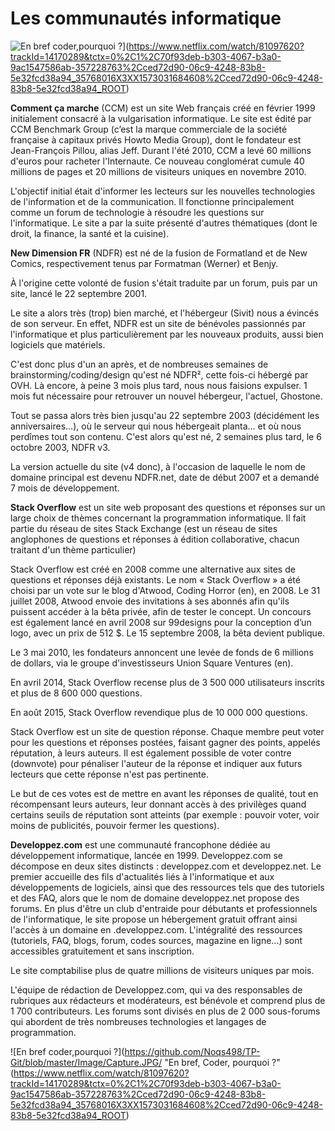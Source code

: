 # **Les communautés informatique**
![En bref coder,pourquoi ?](Capture.JPG)](https://www.netflix.com/watch/81097620?trackId=14170289&tctx=0%2C1%2C70f93deb-b303-4067-b3a0-9ac1547586ab-357228763%2Cced72d90-06c9-4248-83b8-5e32fcd38a94_35768016X3XX1573031684608%2Cced72d90-06c9-4248-83b8-5e32fcd38a94_ROOT)

**Comment ça marche** (CCM) est un site Web français créé en février 1999 initialement consacré à la vulgarisation informatique. Le site est édité par CCM Benchmark Group (c’est la marque commerciale de la société française à capitaux privés Howto Media Group), dont le fondateur est Jean-François Pillou, alias Jeff. Durant l'été 2010, CCM a levé 60 millions d'euros pour racheter l'Internaute. Ce nouveau conglomérat cumule 40 millions de pages et 20 millions de visiteurs uniques en novembre 2010.

L'objectif initial était d'informer les lecteurs sur les nouvelles technologies de l'information et de la communication. Il fonctionne principalement comme un forum de technologie à résoudre les questions sur l'informatique. Le site a par la suite présenté d'autres thématiques (dont le droit, la finance, la santé et la cuisine).


**New Dimension FR** (NDFR) est né de la fusion de Formatland et de New Comics, respectivement tenus par Formatman (Werner) et Benjy.

À l'origine cette volonté de fusion s'était traduite par un forum, puis par un site, lancé le 22 septembre 2001.

Le site a alors très (trop) bien marché, et l'hébergeur (Sivit) nous a évincés de son serveur. En effet, NDFR est un site de bénévoles passionnés par l'informatique et plus particulièrement par les nouveaux produits, aussi bien logiciels que matériels.

C'est donc plus d'un an après, et de nombreuses semaines de brainstorming/coding/design qu'est né NDFR², cette fois-ci hébergé par OVH. Là encore, à peine 3 mois plus tard, nous nous faisions expulser. 1 mois fut nécessaire pour retrouver un nouvel hébergeur, l'actuel, Ghostone.

Tout se passa alors très bien jusqu'au 22 septembre 2003 (décidément les anniversaires...), où le serveur qui nous hébergeait planta... et où nous perdîmes tout son contenu. C'est alors qu'est né, 2 semaines plus tard, le 6 octobre 2003, NDFR v3.

La version actuelle du site (v4 donc), à l'occasion de laquelle le nom de domaine principal est devenu NDFR.net, date de début 2007 et a demandé 7 mois de développement.



**Stack Overflow** est un site web proposant des questions et réponses sur un large choix de thèmes concernant la programmation informatique. Il fait partie du réseau de sites Stack Exchange (est un réseau de sites anglophones de questions et réponses à édition collaborative, chacun traitant d'un thème particulier)

Stack Overflow est créé en 2008 comme une alternative aux sites de questions et réponses déjà existants. Le nom « Stack Overflow » a été choisi par un vote sur le blog d'Atwood, Coding Horror (en), en 2008. Le 31 juillet 2008, Atwood envoie des invitations à ses abonnés afin qu'ils puissent accéder à la bêta privée, afin de tester le concept. Un concours est également lancé en avril 2008 sur 99designs pour la conception d’un logo, avec un prix de 512 $. Le 15 septembre 2008, la bêta devient publique.

Le 3 mai 2010, les fondateurs annoncent une levée de fonds de 6 millions de dollars, via le groupe d'investisseurs Union Square Ventures (en).

En avril 2014, Stack Overflow recense plus de 3 500 000 utilisateurs inscrits et plus de 8 600 000 questions.

En août 2015, Stack Overflow revendique plus de 10 000 000 questions.

Stack Overflow est un site de question réponse. Chaque membre peut voter pour les questions et réponses postées, faisant gagner des points, appelés réputation, à leurs auteurs. Il est également possible de voter contre (downvote) pour pénaliser l'auteur de la réponse et indiquer aux futurs lecteurs que cette réponse n'est pas pertinente.

Le but de ces votes est de mettre en avant les réponses de qualité, tout en récompensant leurs auteurs, leur donnant accès à des privilèges quand certains seuils de réputation sont atteints (par exemple : pouvoir voter, voir moins de publicités, pouvoir fermer les questions).

**Developpez.com** est une communauté francophone dédiée au développement informatique, lancée en 1999. Developpez.com se décompose en deux sites distincts : developpez.com et developpez.net. Le premier accueille des fils d'actualités liés à l'informatique et aux développements de logiciels, ainsi que des ressources tels que des tutoriels et des FAQ, alors que le nom de domaine developpez.net propose des forums. En plus d'être un club d'entraide pour débutants et professionnels de l'informatique, le site propose un hébergement gratuit offrant ainsi l'accès à un domaine en .developpez.com. L'intégralité des ressources (tutoriels, FAQ, blogs, forum, codes sources, magazine en ligne...) sont accessibles gratuitement et sans inscription.

Le site comptabilise plus de quatre millions de visiteurs uniques par mois.

L'équipe de rédaction de Developpez.com, qui va des responsables de rubriques aux rédacteurs et modérateurs, est bénévole et comprend plus de 1 700 contributeurs. Les forums sont divisés en plus de 2 000 sous-forums qui abordent de très nombreuses technologies et langages de programmation.

![En bref coder,pourquoi ?](https://github.com/Noqs498/TP-Git/blob/master/Image/Capture.JPG/ "En bref, Coder, pourquoi ?"(https://www.netflix.com/watch/81097620?trackId=14170289&tctx=0%2C1%2C70f93deb-b303-4067-b3a0-9ac1547586ab-357228763%2Cced72d90-06c9-4248-83b8-5e32fcd38a94_35768016X3XX1573031684608%2Cced72d90-06c9-4248-83b8-5e32fcd38a94_ROOT)
